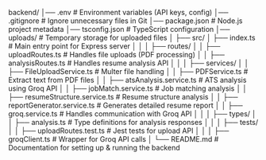 

backend/
│── .env                  # Environment variables (API keys, config)
│── .gitignore            # Ignore unnecessary files in Git
│── package.json          # Node.js project metadata
│── tsconfig.json         # TypeScript configuration
│── uploads/              # Temporary storage for uploaded files
│
├── src/
│   ├── index.ts          # Main entry point for Express server
│   │
│   ├── routes/
│   │   ├── uploadRoutes.ts    # Handles file uploads (PDF processing)
│   │   ├── analysisRoutes.ts  # Handles resume analysis API
│   │
│   ├── services/
│   │   ├── FileUploadService.ts       # Multer file handling
│   │   ├── PDFService.ts              # Extract text from PDF files
│   │   ├── atsAnalysis.service.ts     # ATS analysis using Groq API
│   │   ├── jobMatch.service.ts        # Job matching analysis
│   │   ├── resumeStructure.service.ts # Resume structure analysis
│   │   ├── reportGenerator.service.ts # Generates detailed resume report
│   │   ├── groq.service.ts            # Handles communication with Groq API
│   │
│   ├── types/
│   │   ├── analysis.ts    # Type definitions for analysis responses
│   │
│   ├── tests/
│   │   ├── uploadRoutes.test.ts  # Jest tests for upload API
│   │
│   ├── groqClient.ts      # Wrapper for Groq API calls
│
└── README.md              # Documentation for setting up & running the backend